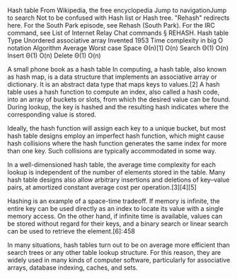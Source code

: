 Hash table
From Wikipedia, the free encyclopedia
Jump to navigationJump to search
Not to be confused with Hash list or Hash tree.
"Rehash" redirects here. For the South Park episode, see Rehash (South Park). For the IRC command, see List of Internet Relay Chat commands § REHASH.
Hash table
Type	Unordered associative array
Invented	1953
Time complexity in big O notation
Algorithm	Average	Worst case
Space	Θ(n)[1]	O(n)
Search	Θ(1)	O(n)
Insert	Θ(1)	O(n)
Delete	Θ(1)	O(n)

A small phone book as a hash table
In computing, a hash table, also known as hash map, is a data structure that implements an associative array or dictionary. It is an abstract data type that maps keys to values.[2] A hash table uses a hash function to compute an index, also called a hash code, into an array of buckets or slots, from which the desired value can be found. During lookup, the key is hashed and the resulting hash indicates where the corresponding value is stored.

Ideally, the hash function will assign each key to a unique bucket, but most hash table designs employ an imperfect hash function, which might cause hash collisions where the hash function generates the same index for more than one key. Such collisions are typically accommodated in some way.

In a well-dimensioned hash table, the average time complexity for each lookup is independent of the number of elements stored in the table. Many hash table designs also allow arbitrary insertions and deletions of key–value pairs, at amortized constant average cost per operation.[3][4][5]

Hashing is an example of a space-time tradeoff. If memory is infinite, the entire key can be used directly as an index to locate its value with a single memory access. On the other hand, if infinite time is available, values can be stored without regard for their keys, and a binary search or linear search can be used to retrieve the element.[6]: 458 

In many situations, hash tables turn out to be on average more efficient than search trees or any other table lookup structure. For this reason, they are widely used in many kinds of computer software, particularly for associative arrays, database indexing, caches, and sets.

